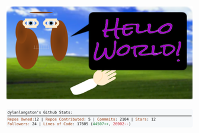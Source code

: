 <!-- 
Version 2.0.204
Built Sun Feb 09 2025 05:07:20 GMT+0000 (Coordinated Universal Time)
-->

<h1 align="center">
  <a href="https://github.com/dylanlangston/dylanlangston/tree/master/src" title="Click to View Source">
    <picture width="100%" alt="Dylan">
      <source media="(prefers-color-scheme: dark)" srcset="dylan-dark.svg?version=2.0.204">
      <img src="dylan-light.svg?version=2.0.204" alt="Dylan">
    </picture>
  </a>
</h1>

<div align="center">
  <picture width="100%" alt="Profile Info and Stats">
    <source media="(prefers-color-scheme: dark)" srcset="stats-dark.svg?version=2.0.204">
    <img src="stats-light.svg?version=2.0.204" alt="Profile Info and Stats">
  </picture>
</div>
